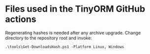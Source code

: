 # Files used in the TinyORM GitHub actions

Regenerating hashes is needed after any archive upgrade. Change directory to the repository root and invoke:

```pwsh
.\tools\Get-DownloadsHash.ps1 -Platform Linux, Windows
```
